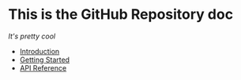 
# This is the GitHub Repository doc

_It's pretty cool_

- [Introduction](intro.md)
- [Getting Started](Getting%20Started.md)
- [API Reference](API.md)